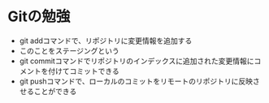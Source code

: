 # Gitの勉強
- git addコマンドで、リポジトリに変更情報を追加する
- このことをステージングという
- git commitコマンドでリポジトリのインデックスに追加された変更情報にコメントを付けてコミットできる
- git pushコマンドで、ローカルのコミットをリモートのリポジトリに反映させることができる